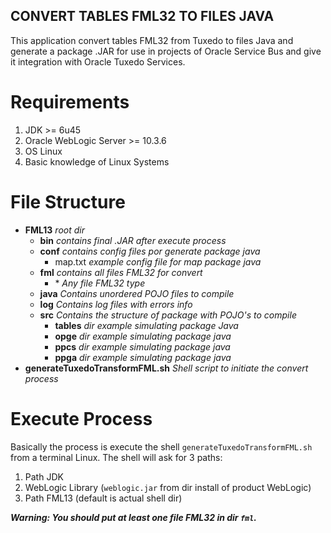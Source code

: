 ## CONVERT TABLES FML32 TO FILES JAVA

This application convert tables FML32 from Tuxedo to files Java and generate a package .JAR for use in projects of Oracle Service Bus and give it integration with Oracle Tuxedo Services.

# Requirements

1. JDK >= 6u45
2. Oracle WebLogic Server >= 10.3.6
3. OS Linux
4. Basic knowledge of Linux Systems

# File Structure

- **FML13** _root dir_
    - **bin** _contains final .JAR after execute process_
    - **conf** _contains config files por generate package java_
        - map.txt _example config file for map package java_
    - **fml** _contains all files FML32 for convert_
        - \* _Any file FML32 type_
    - **java** _Contains unordered POJO files to compile_
    - **log** _Contains log files with errors info_
    - **src** _Contains the structure of package with POJO's to compile_
        - **tables** _dir example simulating package Java_
        - **opge** _dir example simulating package java_
        - **ppcs** _dir example simulating package java_
        - **ppga** _dir example simulating package java_
- **generateTuxedoTransformFML.sh** _Shell script to initiate the convert process_

# Execute Process

Basically the process is execute the shell `generateTuxedoTransformFML.sh` from a terminal Linux. The shell will ask for 3 paths:

1. Path JDK
2. WebLogic Library (`weblogic.jar` from dir install of product WebLogic)
3. Path FML13 (default is actual shell dir)

___Warning: You should put at least one file FML32 in dir `fml`.___
